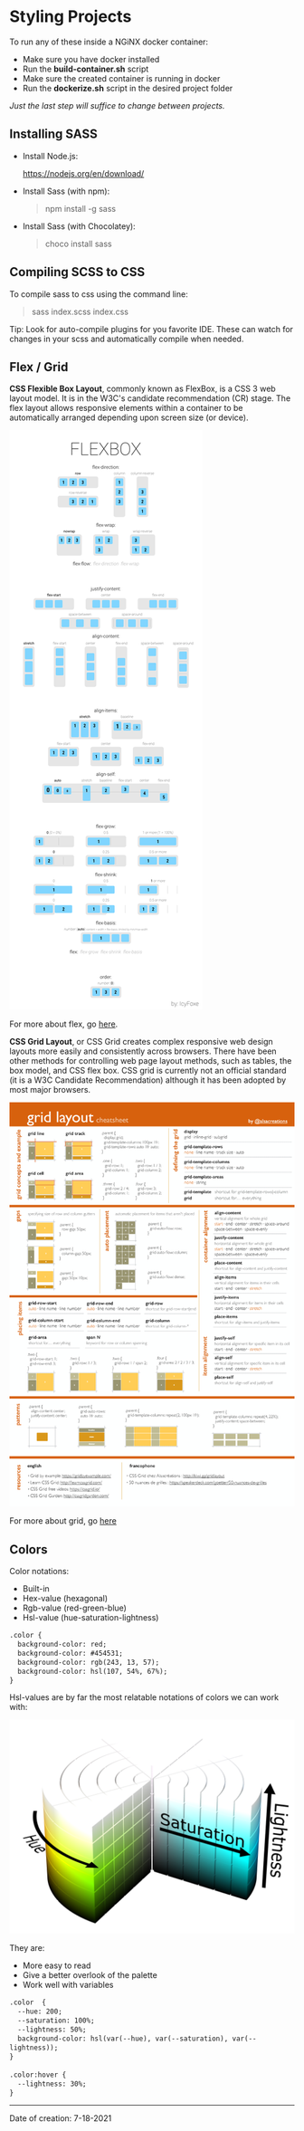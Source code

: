 # Styling Projects

To run any of these inside a NGiNX docker container:

- Make sure you have docker installed
- Run the **build-container.sh** script
- Make sure the created container is running in docker
- Run the **dockerize.sh** script in the desired project folder

_Just the last step will suffice to change between projects._

## Installing SASS

- Install Node.js:

  https://nodejs.org/en/download/

- Install Sass (with npm):

  > npm install -g sass

- Install Sass (with Chocolatey):

  > choco install sass

## Compiling SCSS to CSS

To compile sass to css using the command line:

> sass index.scss index.css

Tip: Look for auto-compile plugins for you favorite IDE. These can watch for changes in your scss and automatically compile when needed.

## Flex / Grid

**CSS Flexible Box Layout**, commonly known as FlexBox, is a CSS 3 web layout model. It is in the W3C's candidate recommendation (CR) stage. The flex layout allows responsive elements within a container to be automatically arranged depending upon screen size (or device).

![flex](flex/flex.png)

For more about flex, go [here](flex/README.md).

**CSS Grid Layout**, or CSS Grid creates complex responsive web design layouts more easily and consistently across browsers. There have been other methods for controlling web page layout methods, such as tables, the box model, and CSS flex box. CSS grid is currently not an official standard (it is a W3C Candidate Recommendation) although it has been adopted by most major browsers.

![grid](grid/grid.png)

For more about grid, go [here](grid/README.md)

## Colors

Color notations:

- Built-in
- Hex-value (hexagonal)
- Rgb-value (red-green-blue)
- Hsl-value (hue-saturation-lightness)

```
.color {
  background-color: red;
  background-color: #454531;
  background-color: rgb(243, 13, 57);
  background-color: hsl(107, 54%, 67%);
}
```

Hsl-values are by far the most relatable notations of colors we can work with:

![hsl](color/hsl.png)

They are:

- More easy to read
- Give a better overlook of the palette
- Work well with variables

```
.color  {
  --hue: 200;
  --saturation: 100%;
  --lightness: 50%;
  background-color: hsl(var(--hue), var(--saturation), var(--lightness));
}

.color:hover {
  --lightness: 30%;
}
```

---

Date of creation: 7-18-2021
